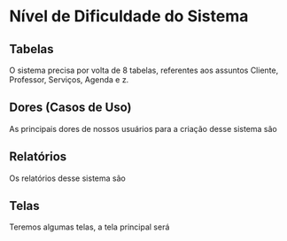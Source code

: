 # Nível de Dificuldade do Sistema

## Tabelas
O sistema precisa por volta de 8 tabelas, referentes aos assuntos Cliente, Professor, Serviços, Agenda e z.

## Dores (Casos de Uso)
As principais dores de nossos usuários para a criação desse sistema são

## Relatórios
Os relatórios desse sistema são

## Telas
Teremos algumas telas, a tela principal será
